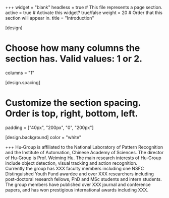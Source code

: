 +++
widget = "blank"
headless = true  # This file represents a page section.
active = true  # Activate this widget? true/false
weight = 20  # Order that this section will appear in.
title = "Introduction"

[design]
  # Choose how many columns the section has. Valid values: 1 or 2.
  columns = "1"

[design.spacing]
  # Customize the section spacing. Order is top, right, bottom, left.
  padding = ["40px", "200px", "0", "200px"]

[design.background]
  color = "white"

+++
Hu-Group is affiliated to the National Laboratory of Pattern Recognition and the Institute of Automation, Chinese Academy of Sciences. The director of Hu-Group is Prof. Weiming Hu. The main research interests of Hu-Group include object detection, visual tracking and action recognition.  
Currently the group has XXX faculty members including one NSFC Distinguished Youth Fund awardee and over XXX researchers including post-doctoral research fellows, PhD and MSc students and intern students.  
The group members have published over XXX journal and conference papers, and has won prestigious international awards including XXX.
